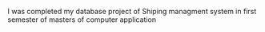 I was completed my database project of Shiping managment system in first semester of masters of computer application 
